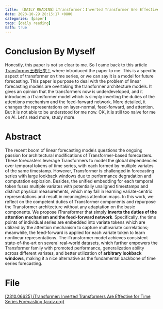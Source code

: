 ```yaml
---
title: 【DAILY READING】iTransformer：Inverted Transformer Are Effective for Time Series Forecasting
date: 2023-10-29 20:15:17 +0800
categories: [paper]
tags: [daily reading]
math: true
---
```



# Conclusion By Myself
Honestly, this paper is not so clear to me. So I came back to this article [Transformer王者归来！](https://mp.weixin.qq.com/s/74AXbvgtpgtlCbqeM1GRgg) where introduced the paper to me.
This is a specific aspect of transformer on time series, or we can say it is a model for future forecasting. This paper is purpose to deal with the problem of linear forecasting models are overtaking the transformer architecture models. 
It gives an opinion that the transformers now is underdeveloped, and it introduces a iTransformer model which is simply inverting the duties of the attentions mechanism and the feed-forward network.
More detailed, it changes the representations on layer-normal, feed-forward, and attention. But it is not able to be understood for me now. OK, it is still too naive for me on AI. Let's read more, study more.
# Abstract
The recent boom of linear forecasting models questions the ongoing passion for architectural modifications of Transformer-based forecasters.
These forecasters leverage Transformers to model the global dependencies over temporal tokens of time series, with each formed by multiple variates of the same timestamp.
However, Transformer is challenged in forecasting series with large lookback windows due to performance degradation and computation explosion.
Besides, the unified embedding for each temporal token fuses multiple variates with potentially unaligned timestamps and distinct physical measurements, which may fail in learning variate-centric representations and result in meaningless attention maps.
In this work, we reflect on the competent duties of Transformer components and repurpose the Transformer architecture without any adaptation on the basic components.
We propose iTransformer that simply **inverts the duties of the attention mechanism and the feed-forward network**.
Specifically, the time points of individual series are embedded into variate tokens which are utilized by the attention mechanism to capture multivariate correlations; meanwhile, the feed-forward is applied for each variate token to learn nonlinear representations.
The iTransformer model achieves consistent state-of-the-art on several real-world datasets, which further empowers the Transformer family with promoted performance, generalization ability across different variates, and better utilization of **arbitrary lookback windows**, making it a nice alternative as the fundamental backbone of time series forecasting.
# File
[[2310.06625] iTransformer: Inverted Transformers Are Effective for Time Series Forecasting (arxiv.org)](https://arxiv.org/abs/2310.06625) 